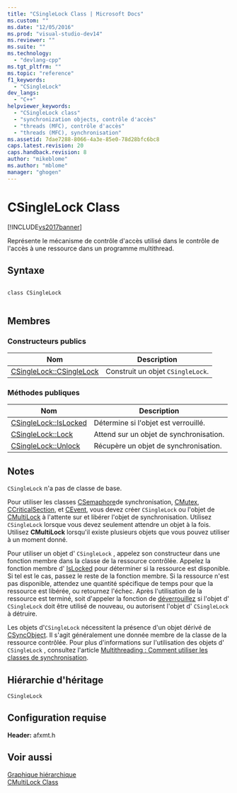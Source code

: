 ```yaml
---
title: "CSingleLock Class | Microsoft Docs"
ms.custom: ""
ms.date: "12/05/2016"
ms.prod: "visual-studio-dev14"
ms.reviewer: ""
ms.suite: ""
ms.technology: 
  - "devlang-cpp"
ms.tgt_pltfrm: ""
ms.topic: "reference"
f1_keywords: 
  - "CSingleLock"
dev_langs: 
  - "C++"
helpviewer_keywords: 
  - "CSingleLock class"
  - "synchronization objects, contrôle d'accès"
  - "threads (MFC), contrôle d'accès"
  - "threads (MFC), synchronisation"
ms.assetid: 7dae7288-8066-4a3e-85e0-78d28bfc6bc8
caps.latest.revision: 20
caps.handback.revision: 8
author: "mikeblome"
ms.author: "mblome"
manager: "ghogen"
---
```

# CSingleLock Class
[!INCLUDE[vs2017banner](../../assembler/inline/includes/vs2017banner.md)]

Représente le mécanisme de contrôle d'accès utilisé dans le contrôle de l'accès à une ressource dans un programme multithread.  
  
## Syntaxe  
  
```  
  
class CSingleLock  
  
```  
  
## Membres  
  
### Constructeurs publics  
  
|Nom|Description|  
|---------|-----------------|  
|[CSingleLock::CSingleLock](../Topic/CSingleLock::CSingleLock.md)|Construit un objet `CSingleLock`.|  
  
### Méthodes publiques  
  
|Nom|Description|  
|---------|-----------------|  
|[CSingleLock::IsLocked](../Topic/CSingleLock::IsLocked.md)|Détermine si l'objet est verrouillé.|  
|[CSingleLock::Lock](../Topic/CSingleLock::Lock.md)|Attend sur un objet de synchronisation.|  
|[CSingleLock::Unlock](../Topic/CSingleLock::Unlock.md)|Récupère un objet de synchronisation.|  
  
## Notes  
 `CSingleLock` n'a pas de classe de base.  
  
 Pour utiliser les classes [CSemaphore](../../mfc/reference/csemaphore-class.md)de synchronisation, [CMutex](../../mfc/reference/cmutex-class.md), [CCriticalSection](../../mfc/reference/ccriticalsection-class.md), et [CEvent](../../mfc/reference/cevent-class.md), vous devez créer `CSingleLock` ou l'objet de [CMultiLock](../../mfc/reference/cmultilock-class.md) à l'attente sur et libérer l'objet de synchronisation.  Utilisez `CSingleLock` lorsque vous devez seulement attendre un objet à la fois.  Utilisez **CMultiLock** lorsqu'il existe plusieurs objets que vous pouvez utiliser à un moment donné.  
  
 Pour utiliser un objet d' `CSingleLock` , appelez son constructeur dans une fonction membre dans la classe de la ressource contrôlée.  Appelez la fonction membre d' [IsLocked](../Topic/CSingleLock::IsLocked.md) pour déterminer si la ressource est disponible.  Si tel est le cas, passez le reste de la fonction membre.  Si la ressource n'est pas disponible, attendez une quantité spécifique de temps pour que la ressource est libérée, ou retournez l'échec.  Après l'utilisation de la ressource est terminé, soit d'appeler la fonction de [déverrouillez](../Topic/CSingleLock::Unlock.md) si l'objet d' `CSingleLock` doit être utilisé de nouveau, ou autorisent l'objet d' `CSingleLock` à détruire.  
  
 Les objets d'`CSingleLock` nécessitent la présence d'un objet dérivé de [CSyncObject](../../mfc/reference/csyncobject-class.md).  Il s'agit généralement une donnée membre de la classe de la ressource contrôlée.  Pour plus d'informations sur l'utilisation des objets d' `CSingleLock` , consultez l'article [Multithreading : Comment utiliser les classes de synchronisation](../../parallel/multithreading-how-to-use-the-synchronization-classes.md).  
  
## Hiérarchie d'héritage  
 `CSingleLock`  
  
## Configuration requise  
 **Header:** afxmt.h  
  
## Voir aussi  
 [Graphique hiérarchique](../../mfc/hierarchy-chart.md)   
 [CMultiLock Class](../../mfc/reference/cmultilock-class.md)